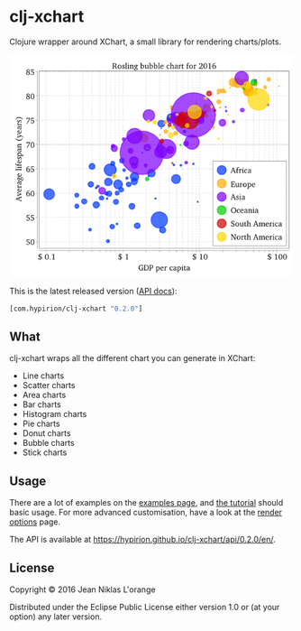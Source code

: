 # clj-xchart

Clojure wrapper around XChart, a small library for rendering charts/plots.

![Rosling chart](rosling.png)

This is the latest released version
([API docs](https://hypirion.github.io/clj-xchart/api/0.2.0/en/)):

```clj
[com.hypirion/clj-xchart "0.2.0"]
```

## What

clj-xchart wraps all the different chart you can generate in XChart:

* Line charts
* Scatter charts
* Area charts
* Bar charts
* Histogram charts
* Pie charts
* Donut charts
* Bubble charts
* Stick charts

## Usage

There are a lot of examples on the
[examples page](https://hypirion.github.io/clj-xchart/examples), and
[the tutorial](docs/tutorial.md) should basic usage. For more advanced
customisation, have a look at the [render options](docs/render-options.md) page.

The API is available at <https://hypirion.github.io/clj-xchart/api/0.2.0/en/>.

## License

Copyright © 2016 Jean Niklas L'orange

Distributed under the Eclipse Public License either version 1.0 or (at
your option) any later version.
